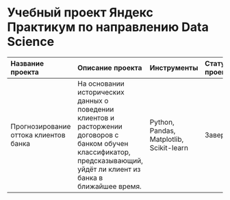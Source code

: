 # Учебный проект Яндекс Практикум по направлению Data Science

|Название проекта|Описание проекта|Инструменты|Статус проекта|
|:---------------|:---------------|:----------|:----------|
|Прогнозирование оттока клиентов банка|На основании исторических данных о поведении клиентов и расторжении договоров с банком обучен классификатор, предсказывающий, уйдёт ли клиент из банка в ближайшее время.|Python, Pandas, Matplotlib, Scikit-learn|Завершён|